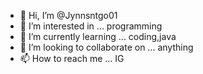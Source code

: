 - 👋 Hi, I’m @Jynnsntgo01
- 👀 I’m interested in ... programming
- 🌱 I’m currently learning ... coding,java
- 💞️ I’m looking to collaborate on ... anything
- 📫 How to reach me ... IG

<!---
Jynnsntgo01/Jynnsntgo01 is a ✨ special ✨ repository because its `README.md` (this file) appears on your GitHub profile.
You can click the Preview link to take a look at your changes.
--->
